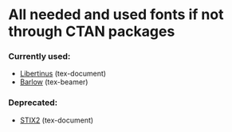 # All needed and used fonts if not through CTAN packages

### Currently used:
- [Libertinus](https://github.com/alerque/libertinus) (tex-document)
- [Barlow](https://github.com/jpt/barlow) (tex-beamer)

### Deprecated:
- [STIX2](https://github.com/stipub/stixfonts) (tex-document)
